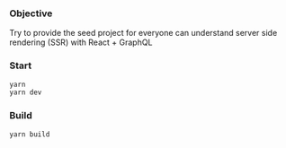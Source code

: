 ### Objective

Try to provide the seed project for everyone can understand server side rendering (SSR) with React + GraphQL

### Start

```sh
yarn 
yarn dev
```

### Build

```sh
yarn build
```
